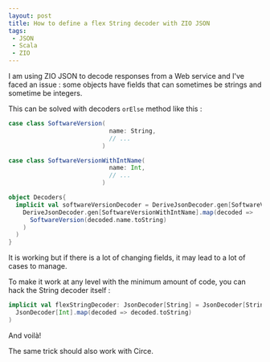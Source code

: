 ```yaml
---
layout: post
title: How to define a flex String decoder with ZIO JSON
tags:
 - JSON
 - Scala
 - ZIO
---
```


I am using ZIO JSON to decode responses from a Web service and I've faced an issue : some objects have fields that can sometimes be strings and sometime be integers.

This can be solved with decoders `orElse` method like this : 

```scala
case class SoftwareVersion(
                            name: String,
                            // ...
                          )

case class SoftwareVersionWithIntName(
                            name: Int,
                            // ...
                          )

object Decoders{
  implicit val softwareVersionDecoder = DeriveJsonDecoder.gen[SoftwareVersion].orElse(
    DeriveJsonDecoder.gen[SoftwareVersionWithIntName].map(decoded =>
      SoftwareVersion(decoded.name.toString)
    )
  )
}
```

It is working but if there is a lot of changing fields, it may lead to a lot of cases to manage.

To make it work at any level with the minimum amount of code, you can hack the String decoder itself : 

```scala
implicit val flexStringDecoder: JsonDecoder[String] = JsonDecoder[String].orElse(
  JsonDecoder[Int].map(decoded => decoded.toString)
)
```
And voilà! 

The same trick should also work with Circe.
